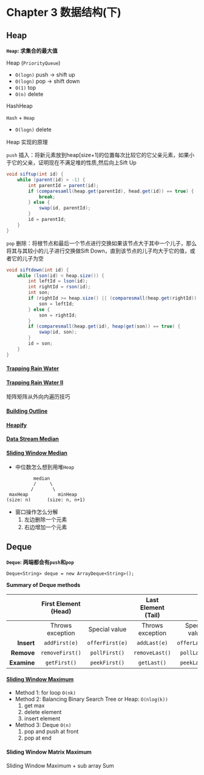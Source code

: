 # Chapter 3 数据结构(下)

## Heap

**`Heap`: 求集合的最大值**

Heap (`PriorityQueue`)

- `O(logn)` push -> shift up
- `O(logn)` pop -> shift down
- `O(1)`    top
- `O(n)`    delete


HashHeap

`Hash` + `Heap`

- `O(logn)` delete


Heap 实现的原理

`push` 插入：将新元素放到heap[size+1]的位置每次比较它的它父亲元素，如果小于它的父亲，证明现在不满足堆的性质,然后向上Sift Up

```java
void siftup(int id) {
    while (parent(id) > -1) {
        int parentId = parent(id);
        if (comparesamll(heap.get(parentId), head.get(id)) == true) {
            break;
        } else {
            swap(id, parentId);
        }
        id = parentId;
    }
}
```

`pop` 删除：将根节点和最后一个节点进行交换如果该节点大于其中一个儿子，那么将其与其较小的儿子进行交换做Sift Down，直到该节点的儿子均大于它的值，或者它的儿子为空

```java
void siftdown(int id) {
    while (lson(id) < heap.size()) {
        int leftId = lson(id);
        int rightId = rson(id);
        int son;
        if (rightId >= heap.size() || (comparesmall(heap.get(rightId)) == true)) {
            son = leftId;
        } else {
            son = rightId;
        }
        if (comparesmall(heap.get(id), heap(get(son)) == true) {
            swap(id, son);
        }
        id = son;
    }
}
```

#### [Trapping Rain Water](http://www.lintcode.com/en/problem/trapping-rain-water/)

#### [Trapping Rain Water II](http://www.lintcode.com/en/problem/trapping-rain-water-ii/)
矩阵矩阵从外向内遍历技巧

#### [Building Outline](http://www.lintcode.com/en/problem/building-outline/)

#### [Heapify](http://www.lintcode.com/en/problem/heapify/)

#### [Data Stream Median](http://www.lintcode.com/en/problem/data-stream-median/)

#### [Sliding Window Median](http://www.lintcode.com/en/problem/sliding-window-median/)

- 中位数怎么想到用堆`Heap`

```
          median
          /     \
         /       \
 maxHeap           minHeap
(size: n)      (size: n, n+1)

```

- 窗口操作怎么分解
  1. 左边删除一个元素
  2. 右边增加一个元素
  
  

## Deque

**`Deque`: 两端都会有`push`和`pop`**

`Deque<String> deque = new ArrayDeque<String>();  `


**Summary of Deque methods**

|               | **First Element (Head)**   |                 | **Last Element (Tail)**   |               |
| ------------: | :------------------------: |:---------------:| :------------------------:| :-----------: |
|               | Throws exception           | Special value   | Throws exception          | Special value |
| **Insert**    | `addFirst(e)`              | `offerFirst(e)` | `addLast(e)`              | `offerLast(e)`|
| **Remove**    | `removeFirst()`            | `pollFirst()`   | `removeLast()`            | `pollLast()`  |
| **Examine**   | `getFirst()`               | `peekFirst()`   | `getLast()`               | `peekLast()`  |


#### [Sliding Window Maximum](http://www.lintcode.com/en/problem/sliding-window-maximum/)

- Method 1: for loop `O(nk)`
- Method 2: Balancing Binary Search Tree or Heap: `O(nlog(k))`
  1. get max
  2. delete element
  3. insert element
- Method 3: Deque `O(n)`
  1. pop and push at front
  2. pop at end

    
#### Sliding Window Matrix Maximum

Sliding Window Maximum + sub array Sum

